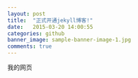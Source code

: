 ```yaml
---
layout: post
title:  "正式开通jekyll博客!"
date:   2015-03-20 14:00:55
categories: github
banner_image: sample-banner-image-1.jpg
comments: true
---
```


我的网页
